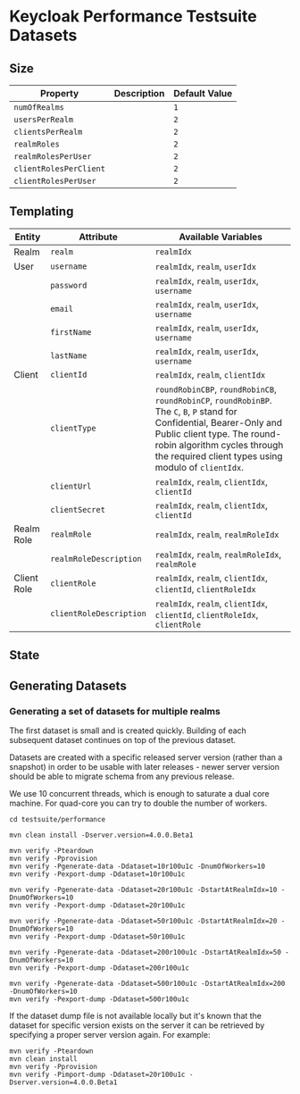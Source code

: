 # Keycloak Performance Testsuite Datasets

## Size

| Property | Description | Default Value |
| --- | --- | --- |
| `numOfRealms` | | `1` |
| `usersPerRealm` | | `2` |
| `clientsPerRealm` | | `2` |
| `realmRoles` | | `2` |
| `realmRolesPerUser` | | `2` |
| `clientRolesPerClient` | | `2` |
| `clientRolesPerUser` | | `2` |

## Templating

| Entity | Attribute | Available Variables | 
| --- | --- | --- | 
| Realm | `realm`     | `realmIdx` |
| User  | `username`  | `realmIdx`, `realm`, `userIdx` |
|       | `password`  | `realmIdx`, `realm`, `userIdx`, `username` |
|       | `email`     | `realmIdx`, `realm`, `userIdx`, `username` |
|       | `firstName` | `realmIdx`, `realm`, `userIdx`, `username` |
|       | `lastName`  | `realmIdx`, `realm`, `userIdx`, `username` |
| Client | `clientId`  | `realmIdx`, `realm`, `clientIdx` |
|        | `clientType`  | `roundRobinCBP`, `roundRobinCB`, `roundRobinCP`, `roundRobinBP`. The `C`, `B`, `P` stand for Confidential, Bearer-Only and Public client type. The round-robin algorithm cycles through the required client types using modulo of `clientIdx`. |
|        | `clientUrl`  | `realmIdx`, `realm`, `clientIdx`, `clientId` |
|        | `clientSecret`  | `realmIdx`, `realm`, `clientIdx`, `clientId` |
| Realm Role | `realmRole`  | `realmIdx`, `realm`, `realmRoleIdx` |
|            | `realmRoleDescription`  | `realmIdx`, `realm`, `realmRoleIdx`, `realmRole` |
| Client Role | `clientRole`  | `realmIdx`, `realm`, `clientIdx`, `clientId`, `clientRoleIdx` |
|             | `clientRoleDescription`  | `realmIdx`, `realm`, `clientIdx`, `clientId`, `clientRoleIdx`, `clientRole` |

## State

## Generating Datasets

### Generating a set of datasets for multiple realms

The first dataset is small and is created quickly. Building of each subsequent dataset continues on top
of the previous dataset.

Datasets are created with a specific released server version (rather than a snapshot) in order to be
usable with later releases - newer server version should be able to migrate schema from any previous release.

We use 10 concurrent threads, which is enough to saturate a 
dual core machine. For quad-core you can try to double the number of workers.

```
cd testsuite/performance

mvn clean install -Dserver.version=4.0.0.Beta1

mvn verify -Pteardown
mvn verify -Pprovision
mvn verify -Pgenerate-data -Ddataset=10r100u1c -DnumOfWorkers=10
mvn verify -Pexport-dump -Ddataset=10r100u1c

mvn verify -Pgenerate-data -Ddataset=20r100u1c -DstartAtRealmIdx=10 -DnumOfWorkers=10
mvn verify -Pexport-dump -Ddataset=20r100u1c

mvn verify -Pgenerate-data -Ddataset=50r100u1c -DstartAtRealmIdx=20 -DnumOfWorkers=10
mvn verify -Pexport-dump -Ddataset=50r100u1c

mvn verify -Pgenerate-data -Ddataset=200r100u1c -DstartAtRealmIdx=50 -DnumOfWorkers=10
mvn verify -Pexport-dump -Ddataset=200r100u1c

mvn verify -Pgenerate-data -Ddataset=500r100u1c -DstartAtRealmIdx=200 -DnumOfWorkers=10
mvn verify -Pexport-dump -Ddataset=500r100u1c
```

If the dataset dump file is not available locally but it's known that the dataset for specific version exists on the server
it can be retrieved by specifying a proper server version again. For example:
```
mvn verify -Pteardown
mvn clean install
mvn verify -Pprovision
mvn verify -Pimport-dump -Ddataset=20r100u1c -Dserver.version=4.0.0.Beta1

```

